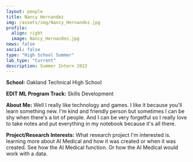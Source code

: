 ```yaml
---
layout: people
title: Nancy Hernandez
img: /assets/img/Nancy_Hernandez.jpg
profile:
  align: right
  image: Nancy_Hernandez.jpg
news: false
social: false
type: "High School Summer"
lab_type: "Current"
description: Summer Intern 2022
---
```


**School:** Oakland Technical High School

**EDIT ML Program Track:**
Skills Development

**About Me:**
Well I really like technology and games. I like it because you'll learn something new. I'm kind and friendly person but sometimes I can be shy when there's a lot of people. And I can be very forgetful so I really love to take notes and put everything in my notebook because it's all there.

**Project/Research Interests:**
What research project I'm interested is. learning more about AI Medical and how it was created or when it was created. See how the AI Medical function. Or how the AI Medical would work with a data. 
